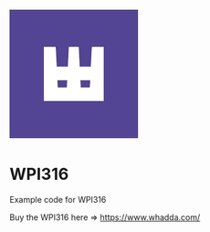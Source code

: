 # ![Online shop - Whadda](media/291bfc23ee650eb9f3ae0675d7be309d.png)

# WPI316

Example code for WPI316

Buy the WPI316 here =\> <https://www.whadda.com/>
